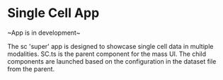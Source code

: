 # Single Cell App
~App is in development~

The sc 'super' app is designed to showcase single cell data in multiple modalities. SC.ts is the parent component for the mass UI. The child components are launched based on the configuration in the dataset file from the parent. 